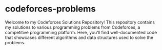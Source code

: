 # codeforces-problems
Welcome to my Codeforces Solutions Repository! This repository contains my solutions to various programming problems from Codeforces, a competitive programming platform. Here, you'll find well-documented code that showcases different algorithms and data structures used to solve the problems.
